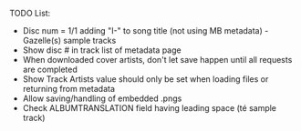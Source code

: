 TODO List:

* Disc num = 1/1 adding "I-" to song title (not using MB metadata) - Gazelle(s) sample tracks
* Show disc # in track list of metadata page
* When downloaded cover artists, don't let save happen until all requests are completed
* Show Track Artists value should only be set when loading files or returning from metadata
* Allow saving/handling of embedded .pngs
* Check ALBUMTRANSLATION field having leading space (té sample track)